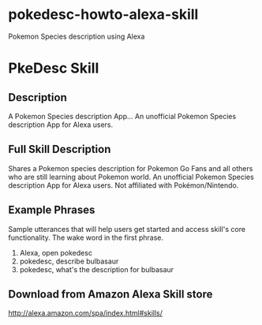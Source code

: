 # pokedesc-howto-alexa-skill
Pokemon Species description using Alexa


# PkeDesc Skill

## Description 
A Pokemon Species description App... An unofficial Pokemon Species description App for Alexa users.

## Full Skill Description
Shares a Pokemon species description for Pokemon Go Fans and all others who are still learning about Pokemon world. An unofficial Pokemon Species description App for Alexa users. Not affiliated with Pokémon/Nintendo.

## Example Phrases 
Sample utterances that will help users get started and access skill's core functionality. The wake word in the first phrase. 

1. Alexa, open pokedesc
2. pokedesc, describe bulbasaur
3. pokedesc, what's the description for bulbasaur

## Download from Amazon Alexa Skill store
http://alexa.amazon.com/spa/index.html#skills/

